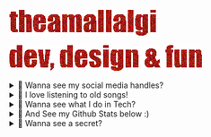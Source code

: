 ![Amal Lalgi (Name)](https://github.com/theamallalgi/TheAmalLalgi/blob/main/assets/name.gif?raw=true)

![Quote (Dev, Design & Fun)](https://github.com/theamallalgi/TheAmalLalgi/blob/main/assets/quote.gif?raw=true)

<details>
	<summary>🦑 Wanna see my social media handles?</summary>

## 🐦 Feel free to follow me and Stuff!
[![Instagram](https://ziadoua.github.io/m3-Markdown-Badges/badges/Instagram/instagram2.svg)](https://instagram.com/theamallalgi) [![LinkedIn](https://ziadoua.github.io/m3-Markdown-Badges/badges/LinkedIn/linkedin2.svg)](https://linkedin.com/in/amallalgi) [![Reddit](https://ziadoua.github.io/m3-Markdown-Badges/badges/Reddit/reddit2.svg)](https://reddit.com/user/theamallalgi) [![X/Twitter](https://ziadoua.github.io/m3-Markdown-Badges/badges/Twitter/twitter2.svg)](https://x.com/amallalgi) [![PayPal](https://ziadoua.github.io/m3-Markdown-Badges/badges/PayPal/paypal2.svg)](https://paypal.me/theamallalgi) [![Email](https://ziadoua.github.io/m3-Markdown-Badges/badges/Mail/mail2.svg)](mailto:theamallalgi@gmail.com) [![Telegram](https://ziadoua.github.io/m3-Markdown-Badges/badges/Telegram/telegram2.svg)](t.me/theamallalgi/) [![Portfolio](https://ziadoua.github.io/m3-Markdown-Badges/badges/MyPortfolio/myportfolio2.svg)](https://theamallalgi.pages.dev/) [![Spotify](https://ziadoua.github.io/m3-Markdown-Badges/badges/Spotify/spotify2.svg)](https://open.spotify.com/user/t33tjvnatdw1hf5ner4vpt2kn?si=YqmENfcuTyuGJG1Nvo_u0Q)
</details>

<details>
	<summary>🦑 I love listening to old songs!</summary>

## 🎺 This is something I listen to:
[![spotify-github-profile](https://spotify-github-profile.vercel.app/api/view?uid=t33tjvnatdw1hf5ner4vpt2kn&cover_image=true&theme=default&show_offline=false&background_color=121212&interchange=false)](https://spotify-github-profile.vercel.app/api/view?uid=t33tjvnatdw1hf5ner4vpt2kn&redirect=true)
</details>

<details>
	<summary>🦑 Wanna see what I do in Tech?</summary>

## ⚒️ This is my Dev & Design Stack:
![HTML5](https://img.shields.io/badge/html5-%23E34F26.svg?style=plastic&logo=html5&logoColor=white) ![CSS3](https://img.shields.io/badge/css3-%231572B6.svg?style=plastic&logo=css3&logoColor=white) ![JavaScript](https://img.shields.io/badge/javascript-%23323330.svg?style=plastic&logo=javascript&logoColor=%23F7DF1E) ![Java](https://img.shields.io/badge/java-%23ED8B00.svg?style=plastic&logo=openjdk&logoColor=white) ![Kotlin](https://img.shields.io/badge/kotlin-%237F52FF.svg?style=plastic&logo=kotlin&logoColor=white) ![C#](https://img.shields.io/badge/c%23-%23239120.svg?style=plastic&logo=csharp&logoColor=white) ![Objective-C](https://img.shields.io/badge/OBJECTIVE--C-%233A95E3.svg?style=plastic&logo=apple&logoColor=white) ![Swift](https://img.shields.io/badge/swift-F54A2A?style=plastic&logo=swift&logoColor=white) ![Rust](https://img.shields.io/badge/rust-%23000000.svg?style=plastic&logo=rust&logoColor=white) ![Python](https://img.shields.io/badge/python-3670A0?style=plastic&logo=python&logoColor=ffdd54) ![Cloudflare](https://img.shields.io/badge/Cloudflare-F38020?style=plastic&logo=Cloudflare&logoColor=white) ![NodeJS](https://img.shields.io/badge/node.js-6DA55F?style=plastic&logo=node.js&logoColor=white) ![Express.js](https://img.shields.io/badge/express.js-%23404d59.svg?style=plastic&logo=express&logoColor=%2361DAFB) ![Next JS](https://img.shields.io/badge/Next-black?style=plastic&logo=next.js&logoColor=white) ![NestJS](https://img.shields.io/badge/nestjs-%23E0234E.svg?style=plastic&logo=nestjs&logoColor=white) ![jQuery](https://img.shields.io/badge/jquery-%230769AD.svg?style=plastic&logo=jquery&logoColor=white) ![React Native](https://img.shields.io/badge/react_native-%2320232a.svg?style=plastic&logo=react&logoColor=%2361DAFB) ![React](https://img.shields.io/badge/react-%2320232a.svg?style=plastic&logo=react&logoColor=%2361DAFB) ![Adobe Audition](https://img.shields.io/badge/Adobe%20Audition-9999FF.svg?style=plastic&logo=Adobe%20Audition&logoColor=white) ![Adobe Illustrator](https://img.shields.io/badge/adobe%20illustrator-%23FF9A00.svg?style=plastic&logo=adobe%20illustrator&logoColor=white) ![Adobe Photoshop](https://img.shields.io/badge/adobe%20photoshop-%2331A8FF.svg?style=plastic&logo=adobe%20photoshop&logoColor=white) ![Adobe Lightroom](https://img.shields.io/badge/Adobe%20Lightroom-31A8FF.svg?style=plastic&logo=Adobe%20Lightroom&logoColor=white) ![Aseprite](https://img.shields.io/badge/Aseprite-FFFFFF?style=plastic&logo=Aseprite&logoColor=#7D929E) ![Blender](https://img.shields.io/badge/blender-%23F5792A.svg?style=plastic&logo=blender&logoColor=white) ![Figma](https://img.shields.io/badge/figma-%23F24E1E.svg?style=plastic&logo=figma&logoColor=white) ![Sketch](https://img.shields.io/badge/Sketch-FFB387?style=plastic&logo=sketch&logoColor=black) ![TensorFlow](https://img.shields.io/badge/TensorFlow-%23FF6F00.svg?style=plastic&logo=TensorFlow&logoColor=white) ![NumPy](https://img.shields.io/badge/numpy-%23013243.svg?style=plastic&logo=numpy&logoColor=white) ![Scipy](https://img.shields.io/badge/SciPy-%230C55A5.svg?style=plastic&logo=scipy&logoColor=%white) ![Pandas](https://img.shields.io/badge/pandas-%23150458.svg?style=plastic&logo=pandas&logoColor=white) ![PyTorch](https://img.shields.io/badge/PyTorch-%23EE4C2C.svg?style=plastic&logo=PyTorch&logoColor=white) ![Matplotlib](https://img.shields.io/badge/Matplotlib-%23ffffff.svg?style=plastic&logo=Matplotlib&logoColor=black)
</details>

<details>
	<summary>🦑 And See my Github Stats below :)</summary>

## 🛞 Github Stats
![](https://github-readme-streak-stats.herokuapp.com/?user=theamallalgi&theme=tokyonight&hide_border=true)
![](https://github-readme-stats.vercel.app/api/top-langs/?username=theamallalgi&theme=tokyonight&hide_border=true&include_all_commits=true&count_private=true&layout=compact)
</details>

<details>
	<summary>👻 Wanna see a secret?</summary>

## Booo!
![Nosferatu](https://github.com/theamallalgi/TheAmalLalgi/blob/main/assets/nosferatu.gif?raw=true)
</details>
